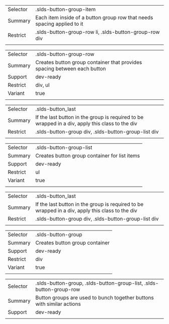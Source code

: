 
|  |  |
|-------|-------|
| Selector | .slds-button-group-item  |
| Summary | Each item inside of a button group row that needs spacing applied to it |
| Restrict | .slds-button-group-row li, .slds-button-group-row div |
|  |  |


|  |  |
|-------|-------|
| Selector | .slds-button-group-row  |
| Summary | Creates button group container that provides spacing between each button |
| Support | dev-ready |
| Restrict | div, ul |
| Variant | true |
|  |  |


|  |  |
|-------|-------|
| Selector | .slds-button_last  |
| Summary | If the last button in the group is required to be wrapped in a div, apply this class to the div |
| Restrict | .slds-button-group div, .slds-button-group-list div |
|  |  |


|  |  |
|-------|-------|
| Selector | .slds-button-group-list  |
| Summary | Creates button group container for list items |
| Support | dev-ready |
| Restrict | ul |
| Variant | true |
|  |  |


|  |  |
|-------|-------|
| Selector | .slds-button_last  |
| Summary | If the last button in the group is required to be wrapped in a div, apply this class to the div |
| Restrict | .slds-button-group div, .slds-button-group-list div |
|  |  |


|  |  |
|-------|-------|
| Selector | .slds-button-group  |
| Summary | Creates button group container |
| Support | dev-ready |
| Restrict | div |
| Variant | true |
|  |  |


|  |  |
|-------|-------|
| Selector | .slds-button-group, .slds-button-group-list, .slds-button-group-row  |
| Summary | Button groups are used to bunch together buttons with similar actions |
| Support | dev-ready |
|  |  |

